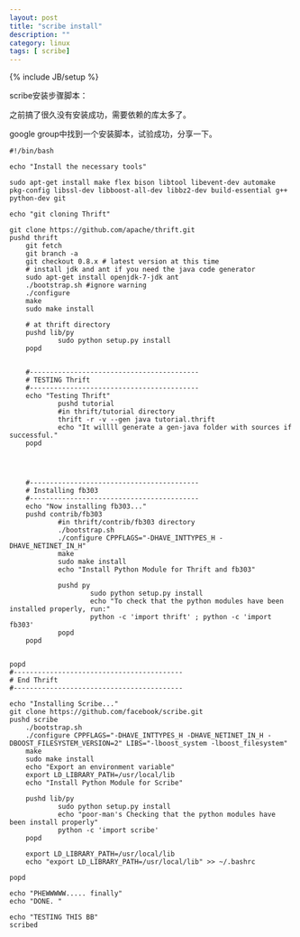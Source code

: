 ```yaml
---
layout: post
title: "scribe install"
description: ""
category: linux 
tags: [ scribe]
---
```

{% include JB/setup %}

scribe安装步骤脚本：

之前搞了很久没有安装成功，需要依赖的库太多了。

google  group中找到一个安装脚本，试验成功，分享一下。

    #!/bin/bash

    echo "Install the necessary tools"

    sudo apt-get install make flex bison libtool libevent-dev automake pkg-config libssl-dev libboost-all-dev libbz2-dev build-essential g++ python-dev git

    echo "git cloning Thrift"

    git clone https://github.com/apache/thrift.git
    pushd thrift
        git fetch
        git branch -a
        git checkout 0.8.x # latest version at this time
        # install jdk and ant if you need the java code generator
        sudo apt-get install openjdk-7-jdk ant
        ./bootstrap.sh #ignore warning
        ./configure
        make
        sudo make install

        # at thrift directory
        pushd lib/py
                sudo python setup.py install
        popd


        #------------------------------------------
        # TESTING Thrift
        #------------------------------------------
        echo "Testing Thrift"
                pushd tutorial
                #in thrift/tutorial directory
                thrift -r -v --gen java tutorial.thrift
                echo "It willll generate a gen-java folder with sources if successful."
        popd




        #------------------------------------------
        # Installing fb303
        #------------------------------------------
        echo "Now installing fb303..."
        pushd contrib/fb303
                #in thrift/contrib/fb303 directory
                ./bootstrap.sh
                ./configure CPPFLAGS="-DHAVE_INTTYPES_H -DHAVE_NETINET_IN_H"
                make
                sudo make install
                echo "Install Python Module for Thrift and fb303"

                pushd py
                        sudo python setup.py install
                        echo "To check that the python modules have been installed properly, run:"
                        python -c 'import thrift' ; python -c 'import fb303'
                popd
        popd


    popd
    #------------------------------------------
    # End Thrift
    #------------------------------------------

    echo "Installing Scribe..."
    git clone https://github.com/facebook/scribe.git
    pushd scribe
        ./bootstrap.sh
        ./configure CPPFLAGS="-DHAVE_INTTYPES_H -DHAVE_NETINET_IN_H -DBOOST_FILESYSTEM_VERSION=2" LIBS="-lboost_system -lboost_filesystem"
        make
        sudo make install
        echo "Export an environment variable"
        export LD_LIBRARY_PATH=/usr/local/lib
        echo "Install Python Module for Scribe"

        pushd lib/py
                sudo python setup.py install
                echo "poor-man's Checking that the python modules have been install properly"
                python -c 'import scribe'
        popd

        export LD_LIBRARY_PATH=/usr/local/lib
        echo "export LD_LIBRARY_PATH=/usr/local/lib" >> ~/.bashrc

    popd

    echo "PHEWWWWW..... finally"
    echo "DONE. "

    echo "TESTING THIS BB"
    scribed

